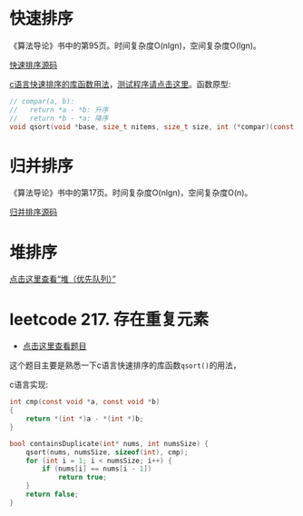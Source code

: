 # 快速排序

《算法导论》书中的第95页。时间复杂度O(nlgn)，空间复杂度O(lgn)。

[快速排序源码](https://gitee.com/chenxiaosonggitee/blog/blob/master/courses/algorithm/src/sort/quick-sort.c)

[c语言快速排序的库函数用法](https://www.runoob.com/cprogramming/c-function-qsort.html)，[测试程序请点击这里](https://gitee.com/chenxiaosonggitee/blog/blob/master/courses/algorithm/src/sort/clib-qsort.c)。函数原型:
```c
// compar(a, b):
//   return *a - *b: 升序
//   return *b - *a: 降序
void qsort(void *base, size_t nitems, size_t size, int (*compar)(const void *, const void *));
```

# 归并排序

《算法导论》书中的第17页。时间复杂度O(nlgn)，空间复杂度O(n)。

[归并排序源码](https://gitee.com/chenxiaosonggitee/blog/blob/master/courses/algorithm/src/sort/merge-sort.c)

# 堆排序

[点击这里查看“堆（优先队列）”](https://chenxiaosong.com/courses/algorithm/heap-priority-queue.html)

# leetcode 217. 存在重复元素

- [点击这里查看题目](https://leetcode.cn/problems/contains-duplicate/description/)

这个题目主要是熟悉一下c语言快速排序的库函数`qsort()`的用法，

c语言实现:
```c
int cmp(const void *a, const void *b)
{
    return *(int *)a - *(int *)b;
}

bool containsDuplicate(int* nums, int numsSize) {
    qsort(nums, numsSize, sizeof(int), cmp);
    for (int i = 1; i < numsSize; i++) {
        if (nums[i] == nums[i - 1])
            return true;
    }
    return false;
}
```

